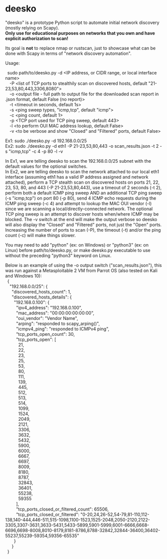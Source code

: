 # deesko
"deesko" is a prototype Python script to automate initial network discovery (mostly relying on Scapy).  
**Only use for educational purposes on networks that you own and have explicit authorization to scan!**  

Its goal is **not** to replace nmap or rustscan, just to showcase what can be done with Scapy in terms of "network discovery automation".  

Usage:

&ensp;sudo path/to/deesko.py -d <IP address, or CIDR range, or local interface name>  
  &ensp;&ensp;-P <list of TCP ports to stealthily scan on discovered hosts, default "21-23,53,80,443,3306,8080">  
  &ensp;&ensp;-o <output file - full path to output file for the downloaded scan report in .json format, default False (no report)>  
  &ensp;&ensp;-t <timeout in seconds, default 1s>  
  &ensp;&ensp;-s <ping sweep types, "icmp,tcp", default "icmp">  
  &ensp;&ensp;-c <ping count, default 1>  
  &ensp;&ensp;-p <TCP port used for TCP ping sweep, default 443>  
  &ensp;&ensp;-l <to perform OUI MAC address lookup, default False>  
  &ensp;&ensp;-v <to be verbose and show "Closed" and "Filtered" ports, default False>  

Ex1: sudo ./deesko.py -d 192.168.0.0/25  
Ex2: sudo ./deesko.py -d eth1 -P 21-23,53,80,443 -o scan_results.json -t 2 -s "icmp,tcp" -c 4 -p 80 -l -v   

In Ex1, we are telling deesko to scan the 192.168.0.0/25 subnet with the default values for the optional switches.  
In Ex2, we are telling deesko to scan the network attached to our local eth1 interface (assuming eth1 has a valid IP address assigned and network attached), perform a TCP stealth scan on discovered hosts on ports 21, 22, 23, 53, 80, and 443 (-P 21-23,53,80,443), use a timeout of 2 seconds (-t 2), perform both a default ICMP ping sweep AND an additional TCP ping sweep (-s "icmp,tcp") on port 80 (-p 80), send 4 ICMP echo requests during the ICMP ping sweep (-c 4) and attempt to lookup the MAC OUI vendor (-l) since we are scanning a local/directly-connected network. The optional TCP ping sweep is an attempt to discover hosts when/where ICMP may be blocked. The -v switch at the end will make the output verbose so deesko will also display the "Closed" and "Filtered" ports, not just the "Open" ports.  
Increasing the number of ports to scan (-P), the timeout (-t) and/or the ping count (-c) will make things slower.  

You may need to add "python" (ex: on Windows) or "python3" (ex: on Linux) before path/to/deesko.py, or make deesko.py executable to use without the preceding "python3" keyword on Linux.

Below is an example of using the -o output switch ("scan_results.json"), this was run against a Metasploitable 2 VM from Parrot OS (also tested on Kali and Windows 10):  
  &ensp;{  
    &ensp;&ensp;"192.168.0.0/25": {  
        &ensp;&ensp;&ensp;"discovered_hosts_count": 1,  
        &ensp;&ensp;&ensp;"discovered_hosts_details": {  
        &ensp;&ensp;&ensp;&ensp;"192.168.0.100": {  
            &ensp;&ensp;&ensp;&ensp;&ensp;"ipv4_address": "192.168.0.100",  
            &ensp;&ensp;&ensp;&ensp;&ensp;"mac_address": "00:00:00:00:00:00",  
            &ensp;&ensp;&ensp;&ensp;&ensp;"oui_vendor": "Vendor Name",  
            &ensp;&ensp;&ensp;&ensp;&ensp;"arping": "responded to scapy_arping()",  
            &ensp;&ensp;&ensp;&ensp;&ensp;"icmpv4_ping": "responded to ICMPv4 ping",  
            &ensp;&ensp;&ensp;&ensp;&ensp;"tcp_ports_open_count": 30,   
            &ensp;&ensp;&ensp;&ensp;&ensp;"tcp_ports_open": [  
            &ensp;&ensp;&ensp;&ensp;&ensp;&ensp;21,              
            &ensp;&ensp;&ensp;&ensp;&ensp;&ensp;22,  
            &ensp;&ensp;&ensp;&ensp;&ensp;&ensp;23,  
            &ensp;&ensp;&ensp;&ensp;&ensp;&ensp;25,  
            &ensp;&ensp;&ensp;&ensp;&ensp;&ensp;53,  
            &ensp;&ensp;&ensp;&ensp;&ensp;&ensp;80,  
            &ensp;&ensp;&ensp;&ensp;&ensp;&ensp;111,            
            &ensp;&ensp;&ensp;&ensp;&ensp;&ensp;139,   
            &ensp;&ensp;&ensp;&ensp;&ensp;&ensp;445,   
            &ensp;&ensp;&ensp;&ensp;&ensp;&ensp;512,   
            &ensp;&ensp;&ensp;&ensp;&ensp;&ensp;513,   
            &ensp;&ensp;&ensp;&ensp;&ensp;&ensp;514,   
            &ensp;&ensp;&ensp;&ensp;&ensp;&ensp;1099,   
            &ensp;&ensp;&ensp;&ensp;&ensp;&ensp;1524,   
            &ensp;&ensp;&ensp;&ensp;&ensp;&ensp;2049,   
            &ensp;&ensp;&ensp;&ensp;&ensp;&ensp;2121,   
            &ensp;&ensp;&ensp;&ensp;&ensp;&ensp;3306,   
            &ensp;&ensp;&ensp;&ensp;&ensp;&ensp;3632,   
            &ensp;&ensp;&ensp;&ensp;&ensp;&ensp;5432,   
            &ensp;&ensp;&ensp;&ensp;&ensp;&ensp;5900,   
            &ensp;&ensp;&ensp;&ensp;&ensp;&ensp;6000,   
            &ensp;&ensp;&ensp;&ensp;&ensp;&ensp;6667,   
            &ensp;&ensp;&ensp;&ensp;&ensp;&ensp;6697,   
            &ensp;&ensp;&ensp;&ensp;&ensp;&ensp;8009,   
            &ensp;&ensp;&ensp;&ensp;&ensp;&ensp;8180,   
            &ensp;&ensp;&ensp;&ensp;&ensp;&ensp;8787,   
            &ensp;&ensp;&ensp;&ensp;&ensp;&ensp;32843,   
            &ensp;&ensp;&ensp;&ensp;&ensp;&ensp;36401,   
            &ensp;&ensp;&ensp;&ensp;&ensp;&ensp;55238,   
            &ensp;&ensp;&ensp;&ensp;&ensp;&ensp;59355   
            &ensp;&ensp;&ensp;&ensp;&ensp;],  
            &ensp;&ensp;&ensp;&ensp;&ensp;"tcp_ports_closed_or_filtered_count": 65506,   
            &ensp;&ensp;&ensp;&ensp;&ensp;"tcp_ports_closed_or_filtered": "0-20,24,26-52,54-79,81-110,112-138,140-444,446-511,515-1098,1100-1523,1525-2048,2050-2120,2122-3305,3307-3631,3633-5431,5433-5899,5901-5999,6001-6666,6668-6696,6698-8008,8010-8179,8181-8786,8788-32842,32844-36400,36402-55237,55239-59354,59356-65535"   
        &ensp;&ensp;&ensp;&ensp;}  
    &ensp;&ensp;&ensp;}  
&ensp;}  
